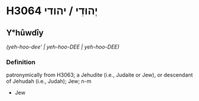 # H3064 יְהוּדִי / יהודי

## Yᵉhûwdîy

_(yeh-hoo-dee' | yeh-hoo-DEE | yeh-hoo-DEE)_

### Definition

patronymically from H3063; a Jehudite (i.e., Judaite or Jew), or descendant of Jehudah (i.e., Judah); Jew; n-m

- Jew
